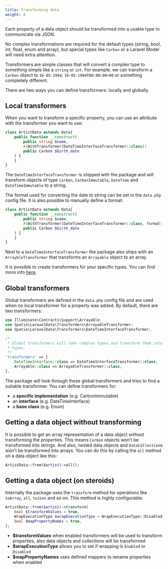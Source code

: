 ```yaml
---
title: Transforming data
weight: 4
---
```


Each property of a data object should be transformed into a usable type to communicate via JSON.

No complex transformations are required for the default types (string, bool, int, float, enum and array), but special types like `Carbon` or a Laravel Model will need extra attention.

Transformers are simple classes that will convert a complex type to something simple like a `string` or `int`. For example, we can transform a `Carbon` object to `16-05-1994`, `16-05-1994T00:00:00+00` or something completely different.

There are two ways you can define transformers: locally and globally.

## Local transformers

When you want to transform a specific property, you can use an attribute with the transformer you want to use:

```php
class ArtistData extends Data{
    public function __construct(
        public string $name,
        #[WithTransformer(DateTimeInterfaceTransformer::class)]
        public Carbon $birth_date
    ) {
    }
}
```

The `DateTimeInterfaceTransformer` is shipped with the package and will transform objects of type `Carbon`, `CarbonImmutable`, `DateTime` and `DateTimeImmutable` to a string.

The format used for converting the date to string can be set in the `data.php` config file. It is also possible to manually define a format:

```php
class ArtistData extends Data{
    public function __construct(
        public string $name,
        #[WithTransformer(DateTimeInterfaceTransformer::class, format: 'm-Y')]
        public Carbon $birth_date
    ) {
    }
}
```

Next to a `DateTimeInterfaceTransformer` the package also ships with an `ArraybleTransformer` that transforms an `Arrayable` object to an array.

It is possible to create transformers for your specific types. You can find more info [here](/docs/laravel-data/v2/advanced-usage/creating-a-transformer).

## Global transformers

Global transformers are defined in the `data.php` config file and are used when no local transformer for a property was added. By default, there are two transformers:

```php
use Illuminate\Contracts\Support\Arrayable;
use Spatie\LaravelData\Transformers\ArrayableTransformer;
use Spatie\LaravelData\Transformers\DateTimeInterfaceTransformer;

/*
 * Global transformers will take complex types and transform them into simple
 * types.
 */
'transformers' => [
    DateTimeInterface::class => DateTimeInterfaceTransformer::class,
    Arrayable::class => ArrayableTransformer::class,
],
```

The package will look through these global transformers and tries to find a suitable transformer. You can define transformers for:

- a **specific implementation** (e.g. CarbonImmutable)
- an **interface** (e.g. DateTimeInterface)
- a **base class** (e.g. Enum)

## Getting a data object without transforming

It is possible to get an array representation of a data object without transforming the properties. This means `Carbon` objects won't be transformed into strings. And also, nested data objects and `DataCollection`s won't be transformed into arrays. You can do this by calling the `all` method on a data object like this:

```php
ArtistData::from($artist)->all();
```

## Getting a data object (on steroids)

Internally the package uses the `transform` method for operations like `toArray`, `all`, `toJson` and so on. This method is highly configurable:

```php
ArtistData::from($artist)->transform(
    bool $transformValues = true,
    WrapExecutionType $wrapExecutionType = WrapExecutionType::Disabled,
    bool $mapPropertyNames = true,
);
```

- **$transformValues** when enabled transformers will be used to transform properties, also data objects and collections will be transformed
- **$wrapExecutionType** allows you to set if wrapping is `Enabled` or `Disabled`
- **$mapPropertyNames** uses defined mappers to rename properties when enabled
